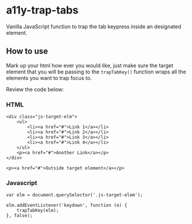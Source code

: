 # a11y-trap-tabs
Vanilla JavaScript function to trap the tab keypress inside an designated element.
## How to use
Mark up your html how ever you would like, just make sure the target element that you will be passing to the `trapTabKey()` function wraps all the elements you want to trap focus to.

Review the code below:

### HTML
 
    <div class="js-target-elm">
	    <ul>
		    <li><a href="#">Link 1</a></li>
		    <li><a href="#">Link 2</a></li>
		    <li><a href="#">Link 3</a></li>
		    <li><a href="#">Link 4</a></li>
	    </ul>
	    <p><a href="#">Another Link</a></p>
    </div>
    
    <p><a href="#">Outside target element</a></p>


### Javascript
    var elm = document.querySelector('.js-target-elem');
    
    elm.addEventListener('keydown', function (e) {
	    trapTabKey(elm);
    }, false);

